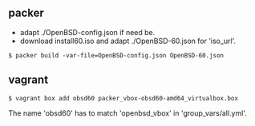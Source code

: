 packer
------
- adapt ./OpenBSD-config.json if need be.
- download install60.iso and adapt ./OpenBSD-60.json for 'iso_url'.
````
$ packer build -var-file=OpenBSD-config.json OpenBSD-60.json
````

vagrant
-----
````
$ vagrant box add obsd60 packer_vbox-obsd60-amd64_virtualbox.box
````
The name 'obsd60' has to match 'openbsd_vbox' in 'group_vars/all.yml'.
